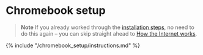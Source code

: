 # Chromebook setup

> **Note** If you already worked through the 
[installation steps](../installation/README.md), no need to do this again – you
can skip straight ahead to [How the Internet works](../how_the_internet_works/README.md).

{% include "/chromebook_setup/instructions.md" %}

